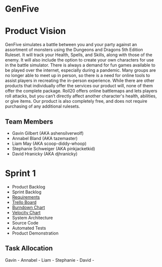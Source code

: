 # GenFive

# Product Vision

GenFive simulates a battle between you and your party against an assortment of monsters using the Dungeons and Dragons 5th Edition Ruleset. It will track your Health, Spells, and Skills, along with those of the enemy. It will also include the option to create your own characters for use in the battle simulator.
There is always a demand for fun games available to be played over the internet, especially during a pandemic. Many groups are no longer able to meet up in person, so there is a need for online tools to assist players in recreating the in-person experience. 
While there are other products that individually offer the services our product will, none of them offer the complete package. Roll20 offers online battlemaps and lets players roll attacks, but you can’t directly affect another character's health, abilities, or give items. Our product is also completely free, and does not require purchasing of any additional rulesets. 

## Team Members

- Gavin Gilbert (AKA ashensilverwolf)
- Annabel Bland (AKA tazemaster)
- Liam May (AKA scoop-diddy-whoop)
- Stephanie Schweiger (AKA pinkjacketkid)
- David Hranicky (AKA djhranicky)


# Sprint 1

- Product Backlog
- Sprint Backlog
- [Requirements](https://docs.google.com/document/d/1eVYcVU-iX1d0xEWjDJVr1D-KPeIsy5gXnapfMknSaHk/)
- [Trello Board](https://trello.com/b/LyoSdg5y/genfive)
- [Burndown Chart](https://www.google.com/search?tbm=isch&q=sprint+burndown+chart)
- [Velocity Chart](https://www.google.com/search?tbm=isch&q=agile+velocity+chart)
- System Architecture
- Source Code
- Automated Tests
- Product Demonstration

## Task Allocation

Gavin - 
Annabel - 
Liam - 
Stephanie - 
David - 
